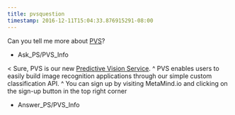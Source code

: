 ```yaml
---
title: pvsquestion
timestamp: 2016-12-11T15:04:33.876915291-08:00
---
```


Can you tell me more about [PVS](Product)?
* Ask_PS/PVS_Info

< Sure, PVS is our new [Predictive Vision Service](Entity#Product).
^ PVS enables users to easily build image recognition applications through our simple custom classification API.
^ You can sign up by visiting MetaMind.io and clicking on the sign-up button in the top right corner
* Answer_PS/PVS_Info


